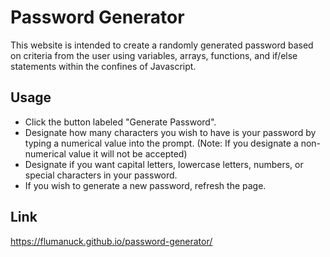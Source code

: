 # Password Generator
This website is intended to create a randomly generated password based on criteria from the user using variables, arrays, functions, and if/else statements within the confines of Javascript.

## Usage
- Click the button labeled "Generate Password".
- Designate how many characters you wish to have is your password by typing a numerical value into the prompt. (Note: If you designate a non-numerical value it will not be accepted)
- Designate if you want capital letters, lowercase letters, numbers, or special characters in your password.
- If you wish to generate a new password, refresh the page.

## Link
https://flumanuck.github.io/password-generator/

